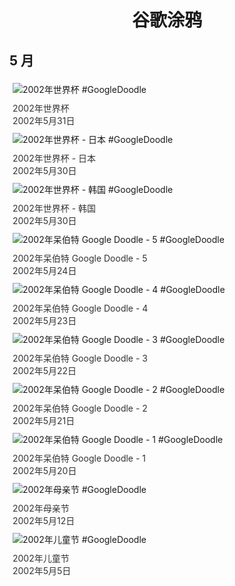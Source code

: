
<h1 align="center"> 谷歌涂鸦 </h1>




## 5 月

<div class="image">


<img src="https://www.google.com/logos/2002/worldcup.gif" alt="2002年世界杯 #GoogleDoodle" style="margin: 5px"/>
<div class="info" style="font-size: 14px; color:#333333; margin:5px"><div class="title">2002年世界杯</div><div class="date">2002年5月31日</div></div>

<img src="https://www.google.com/logos/2002/worldcup_ja.gif" alt="2002年世界杯 - 日本 #GoogleDoodle" style="margin: 5px"/>
<div class="info" style="font-size: 14px; color:#333333; margin:5px"><div class="title">2002年世界杯 - 日本</div><div class="date">2002年5月30日</div></div>

<img src="https://www.google.com/logos/2002/worldcup_kr.gif" alt="2002年世界杯 - 韩国 #GoogleDoodle" style="margin: 5px"/>
<div class="info" style="font-size: 14px; color:#333333; margin:5px"><div class="title">2002年世界杯 - 韩国</div><div class="date">2002年5月30日</div></div>

<img src="https://www.google.com/logos/2002/dilbert00.gif" alt="2002年呆伯特 Google Doodle - 5 #GoogleDoodle" style="margin: 5px"/>
<div class="info" style="font-size: 14px; color:#333333; margin:5px"><div class="title">2002年呆伯特 Google Doodle - 5</div><div class="date">2002年5月24日</div></div>

<img src="https://www.google.com/logos/2002/dilbertiv.gif" alt="2002年呆伯特 Google Doodle - 4 #GoogleDoodle" style="margin: 5px"/>
<div class="info" style="font-size: 14px; color:#333333; margin:5px"><div class="title">2002年呆伯特 Google Doodle - 4</div><div class="date">2002年5月23日</div></div>

<img src="https://www.google.com/logos/2002/dilbertgoo.gif" alt="2002年呆伯特 Google Doodle - 3 #GoogleDoodle" style="margin: 5px"/>
<div class="info" style="font-size: 14px; color:#333333; margin:5px"><div class="title">2002年呆伯特 Google Doodle - 3</div><div class="date">2002年5月22日</div></div>

<img src="https://www.google.com/logos/2002/dilberttwo.gif" alt="2002年呆伯特 Google Doodle - 2 #GoogleDoodle" style="margin: 5px"/>
<div class="info" style="font-size: 14px; color:#333333; margin:5px"><div class="title">2002年呆伯特 Google Doodle - 2</div><div class="date">2002年5月21日</div></div>

<img src="https://www.google.com/logos/2002/dilbert1.gif" alt="2002年呆伯特 Google Doodle - 1 #GoogleDoodle" style="margin: 5px"/>
<div class="info" style="font-size: 14px; color:#333333; margin:5px"><div class="title">2002年呆伯特 Google Doodle - 1</div><div class="date">2002年5月20日</div></div>

<img src="https://www.google.com/logos/2002/mothers_day02.gif" alt="2002年母亲节 #GoogleDoodle" style="margin: 5px"/>
<div class="info" style="font-size: 14px; color:#333333; margin:5px"><div class="title">2002年母亲节</div><div class="date">2002年5月12日</div></div>

<img src="https://www.google.com/logos/2002/childrens_day02.gif" alt="2002年儿童节 #GoogleDoodle" style="margin: 5px"/>
<div class="info" style="font-size: 14px; color:#333333; margin:5px"><div class="title">2002年儿童节</div><div class="date">2002年5月5日</div></div>

</div>








